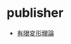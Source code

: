 # publisher
- [有限変形理論](https://00kenno.github.io/publisher/pages/%E6%9C%89%E9%99%90%E5%A4%89%E5%BD%A2%E7%90%86%E8%AB%96.html)
